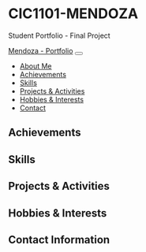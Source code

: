 # CIC1101-MENDOZA
Student Portfolio - Final Project
<!DOCTYPE html>
<html lang="en">
<head>
  <meta charset="UTF-8">
  <meta name="viewport" content="width=device-width, initial-scale=1.0">
  <link rel="stylesheet" href="https://stackpath.bootstrapcdn.com/bootstrap/4.5.2/css/bootstrap.min.css">
  <link rel="stylesheet" href="styles.css">
</head>
<body>
  <nav class="navbar navbar-expand-lg navbar-light bg-light">
    <a class="navbar-brand" href="#">Mendoza - Portfolio</a>
    <button class="navbar-toggler" type="button" data-toggle="collapse" data-target="#navbarNav" aria-controls="navbarNav" aria-expanded="false" aria-label="toggle navigation">
    </button>
    <div class="collapse navbar-collapse" id=navbarNav">
      <ul class="navbar-nav">
        <li class="nav-item"><a class="nav-link" href="#about">About Me</a></li>
        <li class="nav-item"><a class="nav-link" href="#achievements">Achievements</a></li>
        <li class="nav-item"><a class="nav-link" href="#Skills">Skills</a></li>
        <li class="nav-item"><a class="nav-link" href="#projects">Projects & Activities</a></li>
        <li class="nav-item"><a class="nav-link" href="#hobbies">Hobbies & Interests</a></li>
        <li class="nav-item"><a class="nav-link" href="#contact">Contact</a></li>
      </ul>
    </div>
  </nav>

<div class="container mt-5">
  <section id="about">
    <h2></h2>
    <p></p>
  </section>

  <section id="achievements" class="mt=5">
    <h2>Achievements</h2>
    <p></p>
  </section>


  <section id="skills" class="mt-5">
    <h2>Skills</h2>
    <p></p>
  </section>
  
  <section id="projects" class="mt-5">
    <h2>Projects & Activities</h2>
    <p></p>
  </section>

  <section id="hobbies" class="mt-5">
    <h2>Hobbies & Interests</h2>
    <p></p>
  </section>

  <section id="contact" class="mt-5">
    <h2>Contact Information</h2>
    <p></p>
  </section>
</div>
</body>
